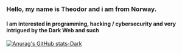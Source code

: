 ### Hello, my name is Theodor and i am from Norway.
#### I am interested in programming, hacking / cybersecurity and very intrigued by the Dark Web and such

[![Anurag's GitHub stats-Dark](https://github-readme-stats.vercel.app/api?username=CaptainTheoball&show_icons=true&theme=dark#gh-dark-mode-only)](https://github.com/anuraghazra/github-readme-stats#gh-dark-mode-only)
